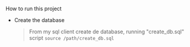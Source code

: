 How to run this project

- Create the database
  > From my sql client create de database, running "create_db.sql" script
  > `source /path/create_db.sql`
